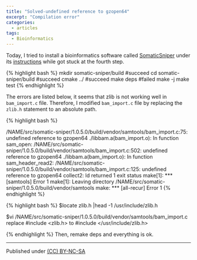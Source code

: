 ```yaml
---
title: "Solved-undefined reference to gzopen64"
excerpt: "Compilation error"
categories:
  - articles
tags:
  - Bioinformatics
---
```


Today, I tried to install a bioinformatics software called [SomaticSniper](https://github.com/genome/somatic-sniper) under its [instructions](https://github.com/genome/somatic-sniper/blob/master/gmt/install.md) while got stuck at the fourth step.

{% highlight bash %}
mkdir somatic-sniper/build  #succeed
cd somatic-sniper/build #succeed
cmake ../ #succeed
make deps #failed
make -j 
make test 
{% endhighlight %}

The errors are listed below, it seems that zlib is not working well in `bam_import.c` file. Therefore, I modified `bam_import.c` file by replacing the `zlib.h` statement to an absolute path.

{% highlight bash %}

/NAME/src/somatic-sniper/1.0.5.0/build/vendor/samtools/bam_import.c:75: undefined reference to gzopen64
./libbam.a(bam_import.o): In function sam_open:
/NAME/src/somatic-sniper/1.0.5.0/build/vendor/samtools/bam_import.c:502: undefined reference to gzopen64
./libbam.a(bam_import.o): In function sam_header_read2:
/NAME/src/somatic-sniper/1.0.5.0/build/vendor/samtools/bam_import.c:125: undefined reference to gzopen64
collect2: ld returned 1 exit status
make[1]: *** [samtools] Error 1
make[1]: Leaving directory /NAME/src/somatic-sniper/1.0.5.0/build/vendor/samtools
make: *** [all-recur] Error 1
{% endhighlight %}



{% highlight bash %}
$locate zlib.h |head -1 
/usr/include/zlib.h

$vi /NAME/src/somatic-sniper/1.0.5.0/build/vendor/samtools/bam_import.c
replace #include <zlib.h> 
to      #include </usr/include/zlib.h>

{% endhighlight %}
Then, remake deps and everything is ok.


---
Published under <a rel="license" href="http://creativecommons.org/licenses/by-nc-sa/3.0/">(CC) BY-NC-SA </a>
